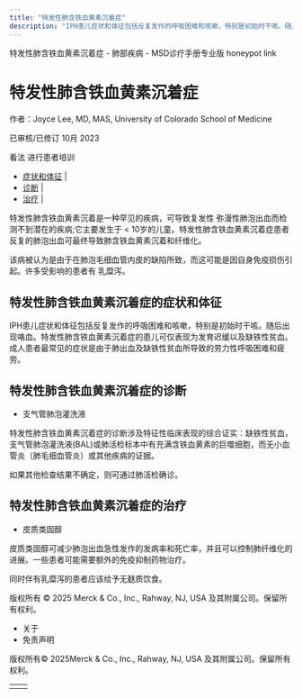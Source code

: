 ```yaml
---
title: "特发性肺含铁血黄素沉着症"
description: "IPH患儿症状和体征包括反复发作的呼吸困难和咳嗽，特别是初始时干咳。随后出现咯血。特发性肺含铁血黄素沉着症的患儿可仅表现为发育迟缓以及缺铁性贫血。成人患者最常见的症状是由于肺出血及缺铁性贫血所导致的劳力性呼吸困难和疲劳。"
---
```


﻿特发性肺含铁血黄素沉着症 \- 肺部疾病 \- MSD诊疗手册专业版 honeypot link

# 特发性肺含铁血黄素沉着症

作者：Joyce Lee, MD, MAS, University of Colorado School of Medicine

已审核/已修订 10月 2023

看法 进行患者培训

- [症状和体征](#症状和体征_v29335185_zh) \|
- [诊断](#诊断_v29335191_zh) \|
- [治疗](#治疗_v29335197_zh) \|

特发性肺含铁血黄素沉着是一种罕见的疾病，可导致复发性 弥漫性肺泡出血而检测不到潜在的疾病;它主要发生于 < 10岁的儿童。特发性肺含铁血黄素沉着症患者反复的肺泡出血可最终导致肺含铁血黄素沉着和纤维化。

该病被认为是由于在肺泡毛细血管内皮的缺陷所致，而这可能是因自身免疫损伤引起。许多受影响的患者有 乳糜泻。

## 特发性肺含铁血黄素沉着症的症状和体征

IPH患儿症状和体征包括反复发作的呼吸困难和咳嗽，特别是初始时干咳。随后出现咯血。特发性肺含铁血黄素沉着症的患儿可仅表现为发育迟缓以及缺铁性贫血。成人患者最常见的症状是由于肺出血及缺铁性贫血所导致的劳力性呼吸困难和疲劳。

## 特发性肺含铁血黄素沉着症的诊断

- 支气管肺泡灌洗液


特发性肺含铁血黄素沉着症的诊断涉及特征性临床表现的综合证实：缺铁性贫血，支气管肺泡灌洗液(BAL)或肺活检标本中有充满含铁血黄素的巨噬细胞，而无小血管炎（肺毛细血管炎）或其他疾病的证据。

如果其他检查结果不确定，则可通过肺活检确诊。

## 特发性肺含铁血黄素沉着症的治疗

- 皮质类固醇


皮质类固醇可减少肺泡出血急性发作的发病率和死亡率，并且可以控制肺纤维化的进展。一些患者可能需要额外的免疫抑制药物治疗。

同时伴有乳糜泻的患者应该给予无麸质饮食。



版权所有 © 2025
Merck & Co., Inc., Rahway, NJ, USA 及其附属公司。保留所有权利。

- 关于
- 免责声明

版权所有© 2025Merck & Co., Inc., Rahway, NJ, USA 及其附属公司。保留所有权利。

|     |     |
| --- | --- |
|  |  |